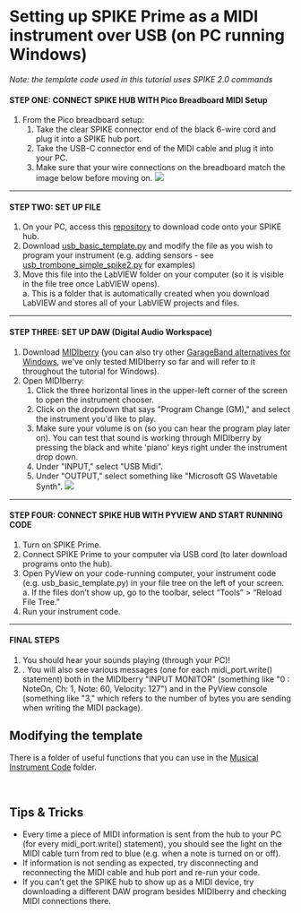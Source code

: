 # Setting up SPIKE Prime as a MIDI instrument over **USB** (on PC running Windows)

*Note: the template code used in this tutorial uses SPIKE 2.0 commands*

#### STEP ONE: CONNECT SPIKE HUB WITH Pico Breadboard MIDI Setup

1. From the Pico breadboard setup:
	1. Take the clear SPIKE connector end of the black 6-wire cord and plug it into a SPIKE hub port.
	2. Take the USB-C connector end of the MIDI cable and plug it into your PC.
	3. Make sure that your wire connections on the breadboard match the image below before moving on.
![](https://github.com/ceeoinnovations/musicalInstruments/blob/main/Setting%20Up%20MIDI/BLE%20MIDI/assets/MIDI%20USB%20SetUp.jpg)
<hr>

#### STEP TWO: SET UP FILE
1. On your PC, access this [repository](https://github.com/ceeoinnovations/musicalInstruments/tree/main/Setting%20Up%20MIDI/USB%20MIDI) to download code onto your SPIKE hub.
2. Download [usb_basic_template.py](https://github.com/ceeoinnovations/musicalInstruments/blob/main/Setting%20Up%20MIDI/USB%20MIDI/usb_basic_template.py) and modify the file as you wish to program your instrument (e.g. adding sensors - see [usb_trombone_simple_spike2.py](https://github.com/ceeoinnovations/musicalInstruments/blob/main/Musical%20Instrument%20Code/USB/usb_trombone_simple_spike2.py) for examples)  
3. Move this file into the LabVIEW folder on your computer (so it is visible in the file tree once LabVIEW opens).  
    a. This is a folder that is automatically created when you download LabVIEW and stores all of your LabVIEW projects and files.
<hr>

#### STEP THREE: SET UP DAW (Digital Audio Workspace)
1. Download [MIDIberry](https://apps.microsoft.com/store/detail/midiberry/9N39720H2M05?hl=en-us&gl=US) (you can also try other [GarageBand alternatives for Windows](https://www.musicianwave.com/free-garageband-alternatives-for-windows/), we've only tested MIDIberry so far and will refer to it throughout the tutorial for Windows).
2. Open MIDIberry:
	1. Click the three horizontal lines in the upper-left corner of the screen to open the instrument chooser.
	2. Click on the dropdown that says "Program Change (GM)," and select the instrument you'd like to play.
	3. Make sure your volume is on (so you can hear the program play later on). You can test that sound is working through MIDIberry by pressing the black and white 'piano' keys right under the instrument drop down.
	4. Under "INPUT," select "USB Midi".
	5. Under "OUTPUT," select something like "Microsoft GS Wavetable Synth".
![](https://github.com/ceeoinnovations/musicalInstruments/blob/main/Setting%20Up%20MIDI/BLE%20MIDI/assets/MIDIBerry%20Set-Up.png)
<hr>

#### STEP FOUR: CONNECT SPIKE HUB WITH PYVIEW AND START RUNNING CODE

1. Turn on SPIKE Prime. 
2. Connect SPIKE Prime to your computer via USB cord (to later download programs onto the hub). 
3. Open PyView on your code-running computer, your instrument code (e.g. usb_basic_template.py) in your file tree on the left of your screen.  
    a. If the files don’t show up, go to the toolbar, select “Tools” > “Reload File Tree.” 
4. Run your instrument code.

<hr>

#### FINAL STEPS

1. You should hear your sounds playing (through your PC)!
2. . You will also see various messages (one for each midi_port.write() statement) both in the MIDIberry "INPUT MONITOR" (something like "0 : NoteOn, Ch: 1, Note: 60, Velocity: 127") and in the PyView console (something like "3," which refers to the number of bytes you are sending when writing the MIDI package).  

## Modifying the template

There is a folder of useful functions that you can use in the [Musical Instrument Code](https://github.com/ceeoinnovations/musicalInstruments/tree/main/Musical%20Instrument%20Code/Useful%20Functions%20-%20SPIKE%203.0%20%5Bcolor%20%26%20distance%20calibration%2C%20and%20MIDI%5D) folder. 

<br>

## Tips & Tricks
* Every time a piece of MIDI information is sent from the hub to your PC (for every midi_port.write() statement), you should see the light on the MIDI cable turn from red to blue (e.g. when a note is turned on or off).
* If information is not sending as expected, try disconnecting and reconnecting the MIDI cable and hub port and re-run your code.
* If you can't get the SPIKE hub to show up as a MIDI device, try downloading a different DAW program besides MIDIberry and checking MIDI connections there.